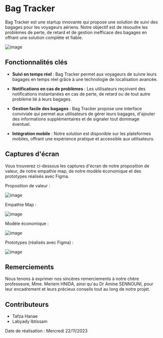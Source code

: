 # Bag Tracker

Bag Tracker est une startup innovante qui propose une solution de suivi des bagages pour les voyageurs aériens. Notre objectif est de résoudre les problèmes de perte, de retard et de gestion inefficace des bagages en offrant une solution complète et fiable.

![image](https://github.com/ibtissam01/StartUp_BagTracker/assets/89752387/a2b797cc-5e61-4ba9-b3b6-cb72fb374799)


## Fonctionnalités clés

- **Suivi en temps réel** : Bag Tracker permet aux voyageurs de suivre leurs bagages en temps réel grâce à une technologie de localisation avancée.

- **Notifications en cas de problèmes** : Les utilisateurs reçoivent des notifications instantanées en cas de perte, de retard ou de tout autre problème lié à leurs bagages.

- **Gestion facile des bagages** : Bag Tracker propose une interface conviviale qui permet aux utilisateurs de gérer leurs bagages, d'ajouter des informations supplémentaires et de signaler tout dommage éventuel.

- **Intégration mobile** : Notre solution est disponible sur les plateformes mobiles, offrant une expérience pratique et accessible aux utilisateurs.

## Captures d'écran

Vous trouverez ci-dessous les captures d'écran de notre proposition de valeur, de notre empathie map, de notre modèle économique et des prototypes réalisés avec Figma.

Proposition de valeur : 

![image](https://github.com/ibtissam01/StartUp_BagTracker/assets/89752387/e7686a59-4984-4397-99ef-3db85a2cb564)


Empathie Map :

![image](https://github.com/ibtissam01/StartUp_BagTracker/assets/89752387/647046d6-f904-492b-bde8-d936561b86c8)


Modèle économique :

![image](https://github.com/ibtissam01/StartUp_BagTracker/assets/89752387/124b8159-d0b7-4f14-8c8d-e85253ecf7d1)


Prototypes (réalisés avec Figma) :

![image](https://github.com/ibtissam01/StartUp_BagTracker/assets/89752387/bfeb6c75-e692-40c2-8107-1a86b11bd4ee)


## Remerciements

Nous tenons à exprimer nos sincères remerciements à notre chère professeure, Mme. Meriem HNIDA, ainsi qu'au Dr Amine SENNOUNI, pour leur encadrement et leurs précieux conseils tout au long de notre projet.

## Contributeurs

- Tafza Hanae
- Labyady Ibtissam

Date de réalisation : Mercredi 22/11/2023
